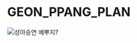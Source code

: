 # GEON_PPANG_PLAN
![성아승연](https://github.com/GEON-PPANG/GEON_PPANG_PLAN/assets/134696653/465c21bd-dde7-4c58-b95b-d7c113492b50)
예뿌지?
